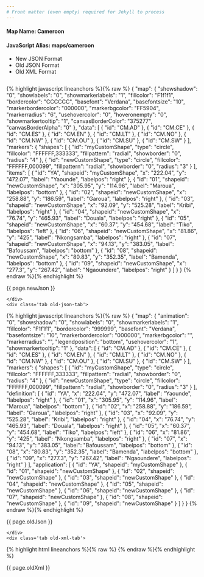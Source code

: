 ```yaml
---
# Front matter (even empty) required for Jekyll to process
---
```


#### Map Name: Cameroon

#### JavaScript Alias: maps/cameroon


<ul class='code-tabs'>
    <li class='active'>
        <a data-toggle='new-json'>New JSON Format</a>
    </li>
    <li>
        <a data-toggle='old-json'>Old JSON Format</a>
    </li>
    <li>
        <a data-toggle='old-xml'>Old XML Format</a>
    </li>
</ul>
<div class='tab-content'>
    <pre class='plain-code'></pre>
    <div class='tab new-json-tab active'>
{% highlight javascript lineanchors %}{% raw %}
{
    "map": {
        "showshadow": "0",
        "showlabels": "0",
        "showmarkerlabels": "1",
        "fillcolor": "F1f1f1",
        "bordercolor": "CCCCCC",
        "basefont": "Verdana",
        "basefontsize": "10",
        "markerbordercolor": "000000",
        "markerbgcolor": "FF5904",
        "markerradius": "6",
        "usehovercolor": "0",
        "hoveronempty": "0",
        "showmarkertooltip": "1",
        "canvasBorderColor": "375277",
        "canvasBorderAlpha": "0"
    },
    "data": [
        {
            "id": "CM.AD"
        },
        {
            "id": "CM.CE"
        },
        {
            "id": "CM.ES"
        },
        {
            "id": "CM.EN"
        },
        {
            "id": "CM.LT"
        },
        {
            "id": "CM.NO"
        },
        {
            "id": "CM.NW"
        },
        {
            "id": "CM.OU"
        },
        {
            "id": "CM.SU"
        },
        {
            "id": "CM.SW"
        }
    ],
    "markers": {
        "shapes": [
            {
                "id": "myCustomShape",
                "type": "circle",
                "fillcolor": "FFFFFF,333333",
                "fillpattern": "radial",
                "showborder": "0",
                "radius": "4"
            },
            {
                "id": "newCustomShape",
                "type": "circle",
                "fillcolor": "FFFFFF,000099",
                "fillpattern": "radial",
                "showborder": "0",
                "radius": "3"
            }
        ],
        "items": [
            {
                "id": "YA",
                "shapeid": "myCustomShape",
                "x": "222.04",
                "y": "472.07",
                "label": "Yaounde",
                "labelpos": "right"
            },
            {
                "id": "01",
                "shapeid": "newCustomShape",
                "x": "305.95",
                "y": "114.96",
                "label": "Maroua",
                "labelpos": "bottom"
            },
            {
                "id": "02",
                "shapeid": "newCustomShape",
                "x": "258.88",
                "y": "186.59",
                "label": "Garoua",
                "labelpos": "right"
            },
            {
                "id": "03",
                "shapeid": "newCustomShape",
                "x": "92.09",
                "y": "525.28",
                "label": "Kribi",
                "labelpos": "right"
            },
            {
                "id": "04",
                "shapeid": "newCustomShape",
                "x": "76.74",
                "y": "465.93",
                "label": "Douala",
                "labelpos": "right"
            },
            {
                "id": "05",
                "shapeid": "newCustomShape",
                "x": "60.37",
                "y": "454.68",
                "label": "Tiko",
                "labelpos": "left"
            },
            {
                "id": "06",
                "shapeid": "newCustomShape",
                "x": "81.86",
                "y": "425",
                "label": "Nkongsamba",
                "labelpos": "right"
            },
            {
                "id": "07",
                "shapeid": "newCustomShape",
                "x": "94.13",
                "y": "383.05",
                "label": "Bafoussam",
                "labelpos": "bottom"
            },
            {
                "id": "08",
                "shapeid": "newCustomShape",
                "x": "80.83",
                "y": "352.35",
                "label": "Bamenda",
                "labelpos": "bottom"
            },
            {
                "id": "09",
                "shapeid": "newCustomShape",
                "x": "277.3",
                "y": "267.42",
                "label": "Ngaoundere",
                "labelpos": "right"
            }
        ]
    }
}
{% endraw %}{% endhighlight %}


<p class='text-success'>{{ page.newJson }}</p>

    </div>
    <div class='tab old-json-tab'>
{% highlight javascript lineanchors %}{% raw %}
{
    "map": {
        "animation": "0",
        "showshadow": "0",
        "showlabels": "0",
        "showmarkerlabels": "1",
        "fillcolor": "F1f1f1",
        "bordercolor": "999999",
        "basefont": "Verdana",
        "basefontsize": "10",
        "markerbordercolor": "000000",
        "markerbgcolor": "",
        "markerradius": "",
        "legendposition": "bottom",
        "usehovercolor": "1",
        "showmarkertooltip": "1"
    },
    "data": [
        {
            "id": "CM.AD"
        },
        {
            "id": "CM.CE"
        },
        {
            "id": "CM.ES"
        },
        {
            "id": "CM.EN"
        },
        {
            "id": "CM.LT"
        },
        {
            "id": "CM.NO"
        },
        {
            "id": "CM.NW"
        },
        {
            "id": "CM.OU"
        },
        {
            "id": "CM.SU"
        },
        {
            "id": "CM.SW"
        }
    ],
    "markers": {
        "shapes": [
            {
                "id": "myCustomShape",
                "type": "circle",
                "fillcolor": "FFFFFF,333333",
                "fillpattern": "radial",
                "showborder": "0",
                "radius": "4"
            },
            {
                "id": "newCustomShape",
                "type": "circle",
                "fillcolor": "FFFFFF,000099",
                "fillpattern": "radial",
                "showborder": "0",
                "radius": "3"
            }
        ],
        "definition": [
            {
                "id": "YA",
                "x": "222.04",
                "y": "472.07",
                "label": "Yaounde",
                "labelpos": "right"
            },
            {
                "id": "01",
                "x": "305.95",
                "y": "114.96",
                "label": "Maroua",
                "labelpos": "bottom"
            },
            {
                "id": "02",
                "x": "258.88",
                "y": "186.59",
                "label": "Garoua",
                "labelpos": "right"
            },
            {
                "id": "03",
                "x": "92.09",
                "y": "525.28",
                "label": "Kribi",
                "labelpos": "right"
            },
            {
                "id": "04",
                "x": "76.74",
                "y": "465.93",
                "label": "Douala",
                "labelpos": "right"
            },
            {
                "id": "05",
                "x": "60.37",
                "y": "454.68",
                "label": "Tiko",
                "labelpos": "left"
            },
            {
                "id": "06",
                "x": "81.86",
                "y": "425",
                "label": "Nkongsamba",
                "labelpos": "right"
            },
            {
                "id": "07",
                "x": "94.13",
                "y": "383.05",
                "label": "Bafoussam",
                "labelpos": "bottom"
            },
            {
                "id": "08",
                "x": "80.83",
                "y": "352.35",
                "label": "Bamenda",
                "labelpos": "bottom"
            },
            {
                "id": "09",
                "x": "277.3",
                "y": "267.42",
                "label": "Ngaoundere",
                "labelpos": "right"
            }
        ],
        "application": [
            {
                "id": "YA",
                "shapeid": "myCustomShape"
            },
            {
                "id": "01",
                "shapeid": "newCustomShape"
            },
            {
                "id": "02",
                "shapeid": "newCustomShape"
            },
            {
                "id": "03",
                "shapeid": "newCustomShape"
            },
            {
                "id": "04",
                "shapeid": "newCustomShape"
            },
            {
                "id": "05",
                "shapeid": "newCustomShape"
            },
            {
                "id": "06",
                "shapeid": "newCustomShape"
            },
            {
                "id": "07",
                "shapeid": "newCustomShape"
            },
            {
                "id": "08",
                "shapeid": "newCustomShape"
            },
            {
                "id": "09",
                "shapeid": "newCustomShape"
            }
        ]
    }
}
{% endraw %}{% endhighlight %}


<p class='text-success'>{{ page.oldJson }}</p>

    </div>
    <div class='tab old-xml-tab'>
{% highlight html lineanchors %}{% raw %}
<map animation='0' showShadow='0' showLabels='0' showMarkerLabels='1' fillColor='F1f1f1' borderColor='999999' baseFont='Verdana' baseFontSize='10' markerBorderColor='000000' markerBgColor='' markerRadius='' legendPosition='bottom' useHoverColor='1' showMarkerToolTip='1'  >
	<data>
		<entity id='CM.AD'  />
		<entity id='CM.CE'  />
		<entity id='CM.ES'  />
		<entity id='CM.EN'  />
		<entity id='CM.LT'  />
		<entity id='CM.NO'  />
		<entity id='CM.NW'  />
		<entity id='CM.OU'  />
		<entity id='CM.SU'  />
		<entity id='CM.SW'  />
	</data>
	<markers>
	 <shapes>
	     <shape id='myCustomShape' type='circle' fillcolor='FFFFFF,333333' fillPattern='radial' showBorder='0' radius='4'/>
		 <shape id='newCustomShape' type='circle' fillcolor='FFFFFF,000099' fillPattern='radial' showBorder='0' radius='3'/>
		 </shapes>
		<definition>
			<marker id='YA' x='222.04' y='472.07' label='Yaounde' labelPos='right'  />
			<marker id='01' x='305.95' y='114.96' label='Maroua' labelPos='bottom'  />
			<marker id='02' x='258.88' y='186.59' label='Garoua' labelPos='right'  />
			<marker id='03' x='92.09' y='525.28' label='Kribi' labelPos='right'  />
			<marker id='04' x='76.74' y='465.93' label='Douala' labelPos='right'  />
			<marker id='05' x='60.37' y='454.68' label='Tiko' labelPos='left'  />
			<marker id='06' x='81.86' y='425' label='Nkongsamba' labelPos='right'  />
			<marker id='07' x='94.13' y='383.05' label='Bafoussam' labelPos='bottom'  />
			<marker id='08' x='80.83' y='352.35' label='Bamenda' labelPos='bottom'  />
			<marker id='09' x='277.3' y='267.42' label='Ngaoundere' labelPos='right'  />
		</definition>
		<application>
			<marker id='YA' shapeId='myCustomShape'  />
			<marker id='01' shapeId='newCustomShape'  />
			<marker id='02' shapeId='newCustomShape'  />
			<marker id='03' shapeId='newCustomShape'  />
			<marker id='04' shapeId='newCustomShape'  />
			<marker id='05' shapeId='newCustomShape'  />
			<marker id='06' shapeId='newCustomShape'  />
			<marker id='07' shapeId='newCustomShape'  />
			<marker id='08' shapeId='newCustomShape'  />
			<marker id='09' shapeId='newCustomShape'  />
		</application>
	</markers>
</map>
{% endraw %}{% endhighlight %}

<p class='text-success'>{{ page.oldXml }}</p>

</div>
</div>
